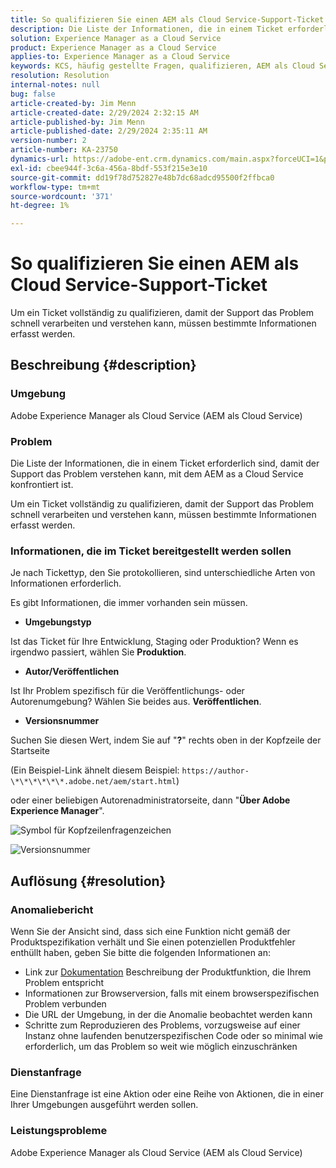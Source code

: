 ```yaml
---
title: So qualifizieren Sie einen AEM als Cloud Service-Support-Ticket
description: Die Liste der Informationen, die in einem Ticket erforderlich sind, damit der Support das Problem verstehen kann, mit dem AEM as a Cloud Service konfrontiert ist.
solution: Experience Manager as a Cloud Service
product: Experience Manager as a Cloud Service
applies-to: Experience Manager as a Cloud Service
keywords: KCS, häufig gestellte Fragen, qualifizieren, AEM als Cloud Service, Adobe Experience Manager als Cloud Service, Support-Ticket
resolution: Resolution
internal-notes: null
bug: false
article-created-by: Jim Menn
article-created-date: 2/29/2024 2:32:15 AM
article-published-by: Jim Menn
article-published-date: 2/29/2024 2:35:11 AM
version-number: 2
article-number: KA-23750
dynamics-url: https://adobe-ent.crm.dynamics.com/main.aspx?forceUCI=1&pagetype=entityrecord&etn=knowledgearticle&id=38c40abe-aad6-ee11-9079-6045bd006268
exl-id: cbee944f-3c6a-456a-8bdf-553f215e3e10
source-git-commit: dd19f78d752827e48b7dc68adcd95500f2ffbca0
workflow-type: tm+mt
source-wordcount: '371'
ht-degree: 1%

---
```


# So qualifizieren Sie einen AEM als Cloud Service-Support-Ticket


Um ein Ticket vollständig zu qualifizieren, damit der Support das Problem schnell verarbeiten und verstehen kann, müssen bestimmte Informationen erfasst werden.

## Beschreibung {#description}


### Umgebung

Adobe Experience Manager als Cloud Service (AEM als Cloud Service)

### Problem

Die Liste der Informationen, die in einem Ticket erforderlich sind, damit der Support das Problem verstehen kann, mit dem AEM as a Cloud Service konfrontiert ist.

Um ein Ticket vollständig zu qualifizieren, damit der Support das Problem schnell verarbeiten und verstehen kann, müssen bestimmte Informationen erfasst werden.

### Informationen, die im Ticket bereitgestellt werden sollen

Je nach Tickettyp, den Sie protokollieren, sind unterschiedliche Arten von Informationen erforderlich.

Es gibt Informationen, die immer vorhanden sein müssen.

- <b>Umgebungstyp</b>


Ist das Ticket für Ihre Entwicklung, Staging oder Produktion? Wenn es irgendwo passiert, wählen Sie <b>Produktion</b>.

- <b>Autor/Veröffentlichen</b>


Ist Ihr Problem spezifisch für die Veröffentlichungs- oder Autorenumgebung? Wählen Sie beides aus. <b>Veröffentlichen</b>.

- <b>Versionsnummer</b>


Suchen Sie diesen Wert, indem Sie auf &quot;<b>?</b>&quot; rechts oben in der Kopfzeile der Startseite

(Ein Beispiel-Link ähnelt diesem Beispiel: `https://author-\*\*\*\*\*\*.adobe.net/aem/start.html`)

oder einer beliebigen Autorenadministratorseite, dann &quot;<b>Über Adobe Experience Manager</b>&quot;.

![Symbol für Kopfzeilenfragenzeichen](https://helpx.adobe.com/content/dam/help/en/experience-manager/kb/how-to-fully-qualify-an-AEM-as-a-cloud-service-ticket/jcr_content/main-pars/image/question_mark_topheader.jpg.img.jpg)

![Versionsnummer](https://helpx.adobe.com/content/dam/help/en/experience-manager/kb/how-to-fully-qualify-an-AEM-as-a-cloud-service-ticket/jcr_content/main-pars/image_23429537/release_number.jpg.img.jpg)

## Auflösung {#resolution}


### Anomaliebericht

Wenn Sie der Ansicht sind, dass sich eine Funktion nicht gemäß der Produktspezifikation verhält und Sie einen potenziellen Produktfehler enthüllt haben, geben Sie bitte die folgenden Informationen an:

- Link zur [Dokumentation](https://experienceleague.adobe.com/docs/?lang=de) Beschreibung der Produktfunktion, die Ihrem Problem entspricht
- Informationen zur Browserversion, falls mit einem browserspezifischen Problem verbunden
- Die URL der Umgebung, in der die Anomalie beobachtet werden kann
- Schritte zum Reproduzieren des Problems, vorzugsweise auf einer Instanz ohne laufenden benutzerspezifischen Code oder so minimal wie erforderlich, um das Problem so weit wie möglich einzuschränken

### Dienstanfrage

Eine Dienstanfrage ist eine Aktion oder eine Reihe von Aktionen, die in einer Ihrer Umgebungen ausgeführt werden sollen.

### Leistungsprobleme

Adobe Experience Manager als Cloud Service (AEM als Cloud Service)
